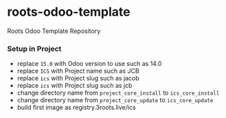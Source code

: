 # roots-odoo-template
Roots Odoo Template Repository

### Setup in Project
- replace `15.0` with Odoo version to use such as 14.0
- replace `ICS` with Project name such as JCB
- replace `ics` with Project slug such as jacob
- replace `ics` with Project slug such as jcb
- change directory name from `project_core_install` to `ics_core_install`
- change directory name from `project_core_update` to `ics_core_update`
- build first image as registry.3roots.live/ics
